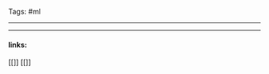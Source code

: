 
Tags: #ml 

------------------------------------------


---------------------
#### links:
[[]]
[[]]